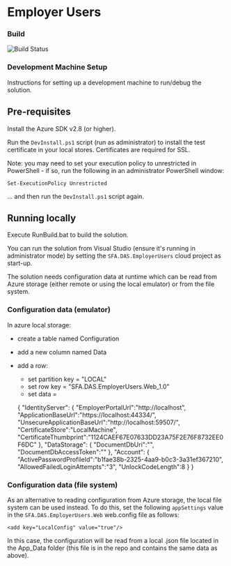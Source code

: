 # Employer Users


### Build
![Build Status](https://sfa-gov-uk.visualstudio.com/_apis/public/build/definitions/c39e0c0b-7aff-4606-b160-3566f3bbce23/72/badge)

### Development Machine Setup

Instructions for setting up a development machine to run/debug the solution. 

## Pre-requisites

Install the Azure SDK v2.8 (or higher).

Run the `DevInstall.ps1` script (run as administrator) to install the test certificate in your local stores. Certificates are required for SSL. 

Note: you may need to set your execution policy to unrestricted in PowerShell - if so, run the following in an administrator PowerShell window:

	Set-ExecutionPolicy Unrestricted

... and then run the `DevInstall.ps1` script again.

## Running locally

Execute RunBuild.bat to build the solution.

You can run the solution from Visual Studio (ensure it's running in administrator mode) by setting the `SFA.DAS.EmployerUsers` cloud project as start-up.

The solution needs configuration data at runtime which can be read from Azure storage (either remote or using the local emulator) or from the file system. 

### Configuration data (emulator)

In azure local storage:

- create a table named Configuration
- add a new column named Data
- add a row:
	- set partition key = "LOCAL"
	- set row key = "SFA.DAS.EmployerUsers.Web_1.0"
	- set data = 

	{
		"IdentityServer": {
			"EmployerPortalUrl":"http://localhost",
			"ApplicationBaseUrl":"https://localhost:44334/",
			"UnsecureApplicationBaseUrl":"http://localhost:59507/",
			"CertificateStore":"LocalMachine", 
			"CertificateThumbprint":"1124CAEF67E07633DD23A75F2E76F8732EE0F6DC"
		},
		"DataStorage": {
			"DocumentDbUri":"",
			"DocumentDbAccessToken":""
		},
		"Account": {
			"ActivePasswordProfileId":"b1fae38b-2325-4aa9-b0c3-3a31ef367210",
			"AllowedFailedLoginAttempts":"3",
			"UnlockCodeLength":8
		}
	}

### Configuration data (file system)

As an alternative to reading configuration from Azure storage, the local file system can be used instead. To do this, set the following `appSettings` value in the `SFA.DAS.EmployerUsers.Web` web.config file as follows:

	<add key="LocalConfig" value="true"/>

In this case, the configuration will be read from a local .json file located in the App_Data folder (this file is in the repo and contains the same data as above).
